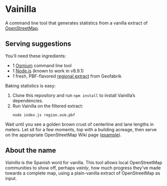 # Vainilla

A command line tool that generates statistics from a vanilla extract of [OpenStreetMap](https://www.openstreetmap.org/).

## Serving suggestions

You’ll need these ingredients:

* 1 [Osmium](http://osmcode.org/osmium-tool/) command line tool
* 1 [Node.js](https://nodejs.org/) (known to work in v8.9.1)
* 1 fresh, PBF-flavored [regional extract](http://download.geofabrik.de/) from Geofabrik

Baking statistics is easy:

1. Clone this repository and run `npm install` to install Vainilla’s dependencies.
1. Run Vainilla on the filtered extract:
   ```
   node index.js region.osm.pbf
   ```

Wait until you see a golden brown crust of centerline and lane lengths in meters. Let sit for a few moments, top with a building acreage, then serve on the appropriate OpenStreetMap Wiki page ([example](https://wiki.openstreetmap.org/wiki/Ohio/Statistics)).

## About the name

_Vainilla_ is the Spanish word for vanilla. This tool allows local OpenStreetMap communities to show off, perhaps _vainly_, how much progress they’ve made towards a complete map, using a plain-vanilla extract of OpenStreetMap as input.
